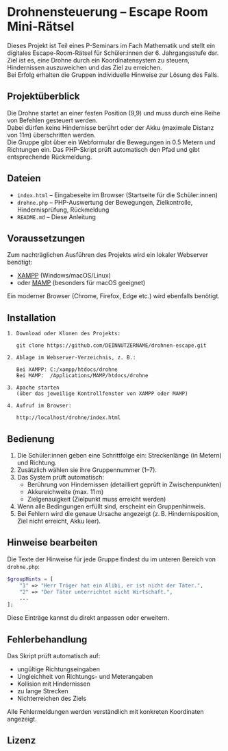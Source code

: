 # Drohnensteuerung – Escape Room Mini-Rätsel

Dieses Projekt ist Teil eines P-Seminars im Fach Mathematik und stellt ein digitales Escape-Room-Rätsel für Schüler:innen der 6. Jahrgangsstufe dar.  
Ziel ist es, eine Drohne durch ein Koordinatensystem zu steuern, Hindernissen auszuweichen und das Ziel zu erreichen.  
Bei Erfolg erhalten die Gruppen individuelle Hinweise zur Lösung des Falls.

## Projektüberblick

Die Drohne startet an einer festen Position (9,9) und muss durch eine Reihe von Befehlen gesteuert werden.  
Dabei dürfen keine Hindernisse berührt oder der Akku (maximale Distanz von 11m) überschritten werden.  
Die Gruppe gibt über ein Webformular die Bewegungen in 0.5 Metern und Richtungen ein. Das PHP-Skript prüft automatisch den Pfad und gibt entsprechende Rückmeldung.

## Dateien

- `index.html` – Eingabeseite im Browser (Startseite für die Schüler:innen)
- `drohne.php` – PHP-Auswertung der Bewegungen, Zielkontrolle, Hindernisprüfung, Rückmeldung
- `README.md` – Diese Anleitung

## Voraussetzungen

Zum nachträglichen Ausführen des Projekts wird ein lokaler Webserver benötigt:

- [XAMPP](https://www.apachefriends.org/index.html) (Windows/macOS/Linux)
- oder [MAMP](https://www.mamp.info/) (besonders für macOS geeignet)

Ein moderner Browser (Chrome, Firefox, Edge etc.) wird ebenfalls benötigt.

## Installation

```plaintext
1. Download oder Klonen des Projekts:

   git clone https://github.com/DEINNUTZERNAME/drohnen-escape.git

2. Ablage im Webserver-Verzeichnis, z. B.:

   Bei XAMPP: C:/xampp/htdocs/drohne
   Bei MAMP:  /Applications/MAMP/htdocs/drohne

3. Apache starten
   (über das jeweilige Kontrollfenster von XAMPP oder MAMP)

4. Aufruf im Browser:

   http://localhost/drohne/index.html
```

## Bedienung

1. Die Schüler:innen geben eine Schrittfolge ein: Streckenlänge (in Metern) und Richtung.
2. Zusätzlich wählen sie ihre Gruppennummer (1–7).
3. Das System prüft automatisch:
   - Berührung von Hindernissen (detailliert geprüft in Zwischenpunkten)
   - Akkureichweite (max. 11 m)
   - Zielgenauigkeit (Zielpunkt muss erreicht werden)
4. Wenn alle Bedingungen erfüllt sind, erscheint ein Gruppenhinweis.
5. Bei Fehlern wird die genaue Ursache angezeigt (z. B. Hindernisposition, Ziel nicht erreicht, Akku leer).

## Hinweise bearbeiten

Die Texte der Hinweise für jede Gruppe findest du im unteren Bereich von `drohne.php`:

```php
$groupHints = [
    "1" => "Herr Tröger hat ein Alibi, er ist nicht der Täter.",
    "2" => "Der Täter unterrichtet nicht Wirtschaft.",
    ...
];
```

Diese Einträge kannst du direkt anpassen oder erweitern.

## Fehlerbehandlung

Das Skript prüft automatisch auf:

- ungültige Richtungseingaben
- Ungleichheit von Richtungs- und Meterangaben
- Kollision mit Hindernissen
- zu lange Strecken
- Nichterreichen des Ziels

Alle Fehlermeldungen werden verständlich mit konkreten Koordinaten angezeigt.


## Lizenz

